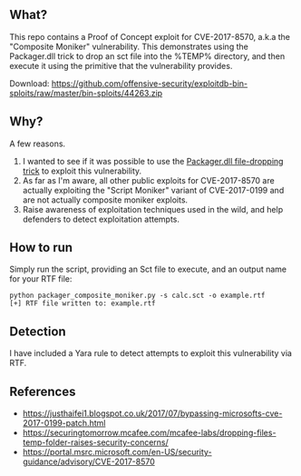 ## What?

This repo contains a Proof of Concept exploit for CVE-2017-8570, a.k.a the "Composite Moniker" vulnerability. This demonstrates using the Packager.dll trick to drop an sct file into the %TEMP% directory, and then execute it using the primitive that the vulnerability provides.

Download: https://github.com/offensive-security/exploitdb-bin-sploits/raw/master/bin-sploits/44263.zip

## Why?

A few reasons.

1. I wanted to see if it was possible to use the [Packager.dll file-dropping trick](https://securingtomorrow.mcafee.com/mcafee-labs/dropping-files-temp-folder-raises-security-concerns/) to exploit this vulnerability.
2. As far as I'm aware, all other public exploits for CVE-2017-8570 are actually exploiting the "Script Moniker" variant of CVE-2017-0199 and are not actually composite moniker exploits.
3. Raise awareness of exploitation techniques used in the wild, and help defenders to detect exploitation attempts.

## How to run

Simply run the script, providing an Sct file to execute, and an output name for your RTF file:

    python packager_composite_moniker.py -s calc.sct -o example.rtf
    [+] RTF file written to: example.rtf


## Detection

I have included a Yara rule to detect attempts to exploit this vulnerability via RTF.

## References

- https://justhaifei1.blogspot.co.uk/2017/07/bypassing-microsofts-cve-2017-0199-patch.html
- https://securingtomorrow.mcafee.com/mcafee-labs/dropping-files-temp-folder-raises-security-concerns/
- https://portal.msrc.microsoft.com/en-US/security-guidance/advisory/CVE-2017-8570